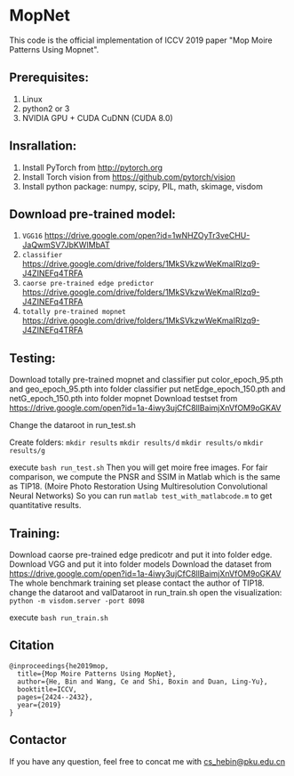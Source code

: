# MopNet
This code is the official implementation of ICCV 2019 paper "Mop Moire Patterns Using Mopnet".

## Prerequisites:
1. Linux
2. python2 or 3
3. NVIDIA GPU + CUDA CuDNN (CUDA 8.0)

## Insrallation:
1. Install PyTorch from  http://pytorch.org
2. Install Torch vision from https://github.com/pytorch/vision 
3. Install python package: numpy, scipy, PIL, math, skimage, visdom

## Download pre-trained model:
1. `VGG16`  https://drive.google.com/open?id=1wNHZOyTr3veCHU-JaQwmSV7JbKWIMbAT
2. `classifier`  https://drive.google.com/drive/folders/1MkSVkzwWeKmaIRIzq9-J4ZINEFq4TRFA
3. `caorse pre-trained edge predictor`  https://drive.google.com/drive/folders/1MkSVkzwWeKmaIRIzq9-J4ZINEFq4TRFA
4. `totally pre-trained mopnet`  https://drive.google.com/drive/folders/1MkSVkzwWeKmaIRIzq9-J4ZINEFq4TRFA

## Testing:
Download totally pre-trained mopnet and classifier
put color_epoch_95.pth and geo_epoch_95.pth into folder classifier 
put netEdge_epoch_150.pth and netG_epoch_150.pth into folder mopnet
Download testset from 
https://drive.google.com/open?id=1a-4iwy3ujCfC8llBaimjXnVfOM9oGKAV

Change the dataroot in run_test.sh

Create folders:
    `mkdir results`
    `mkdir results/d`
    `mkdir results/o`
    `mkdir results/g`

execute
`bash run_test.sh`
Then you will get moire free images.
For fair comparison, we compute the PNSR and SSIM in Matlab which is the same as TIP18. 
(Moire Photo Restoration Using Multiresolution Convolutional Neural Networks)
So you can run 
`matlab test_with_matlabcode.m`
to get quantitative results.

## Training:
Download caorse pre-trained edge predicotr and put it into folder edge.
Download VGG and put it into folder models
Download the dataset from 
https://drive.google.com/open?id=1a-4iwy3ujCfC8llBaimjXnVfOM9oGKAV
The whole benchmark training set please contact the author of TIP18. 
change the dataroot and valDataroot in run_train.sh
open the visualization:
`python -m visdom.server -port 8098`

execute
`bash run_train.sh`

## Citation 
```
@inproceedings{he2019mop,
  title={Mop Moire Patterns Using MopNet},
  author={He, Bin and Wang, Ce and Shi, Boxin and Duan, Ling-Yu},
  booktitle=ICCV,
  pages={2424--2432},
  year={2019}
}
```

## Contactor
If you have any question, feel free to concat me with cs_hebin@pku.edu.cn






